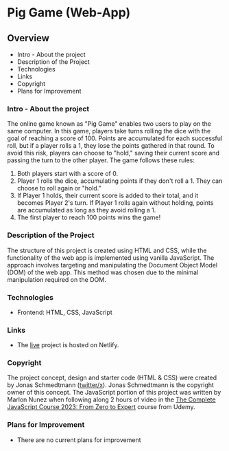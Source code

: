# Pig Game (Web-App)

## Overview

- Intro - About the project
- Description of the Project
- Technologies
- Links
- Copyright
- Plans for Improvement

### Intro - About the project

The online game known as "Pig Game" enables two users to play on the same computer. In this game, players take turns rolling the dice with the goal of reaching a score of 100. Points are accumulated for each successful roll, but if a player rolls a 1, they lose the points gathered in that round. To avoid this risk, players can choose to "hold," saving their current score and passing the turn to the other player. The game follows these rules:

1. Both players start with a score of 0.
2. Player 1 rolls the dice, accumulating points if they don't roll a 1. They can choose to roll again or "hold."
3. If Player 1 holds, their current score is added to their total, and it becomes Player 2's turn. If Player 1 rolls again without holding, points are accumulated as long as they avoid rolling a 1.
4. The first player to reach 100 points wins the game!

### Description of the Project

The structure of this project is created using HTML and CSS, while the functionality of the web app is implemented using vanilla JavaScript. The approach involves targeting and manipulating the Document Object Model (DOM) of the web app. This method was chosen due to the minimal manipulation required on the DOM.

### Technologies

- Frontend: HTML, CSS, JavaScript

### Links

- The [live](https://pig-game-demo-marlon-nunez.netlify.app/) project is hosted on Netlify.

### Copyright

The project concept, design and starter code (HTML & CSS) were created by Jonas Schmedtmann ([twitter/x](accouhttps://twitter.com/jonasschmedtman?lang=en)). Jonas Schmedtmann is the copyright owner of this concept. The JavaScript portion of this project was written by Marlon Nunez when following along 2 hours of video in the [The Complete JavaScript Course 2023: From Zero to Expert](https://www.udemy.com/course/the-complete-javascript-course/) course from Udemy.

### Plans for Improvement

- There are no current plans for improvement
